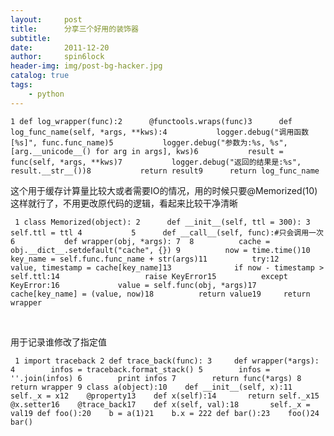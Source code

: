 ```yaml
---
layout:     post
title:      分享三个好用的装饰器
subtitle:   
date:       2011-12-20
author:     spin6lock
header-img: img/post-bg-hacker.jpg
catalog: true
tags:
    - python
---
```

```
1 def log_wrapper(func):2      @functools.wraps(func)3      def log_func_name(self, *args, **kws):4           logger.debug("调用函数[%s]", func.func_name)5           logger.debug("参数为:%s, %s", [arg.__unicode__() for arg in args], kws)6           result = func(self, *args, **kws)7           logger.debug("返回的结果是:%s", result.__str__())8           return result9      return log_func_name
```

这个用于缓存计算量比较大或者需要IO的情况，用的时候只要@Memorized(10)这样就行了，不用更改原代码的逻辑，看起来比较干净清晰

```
 1 class Memorized(object): 2      def __init__(self, ttl = 300): 3           self.ttl = ttl 4           5      def __call__(self, func):#只会调用一次 6           def wrapper(obj, *args): 7  8          cache = obj.__dict__.setdefault("cache", {}) 9          now = time.time()10          key_name = self.func.func_name + str(args)11          try:12              value, timestamp = cache[key_name]13              if now - timestamp > self.ttl:14                   raise KeyError15          except KeyError:16             value = self.func(obj, *args)17             cache[key_name] = (value, now)18          return value19     return wrapper
```

<br style="border-collapse: separate; color: #000000; font-family: Tahoma; font-style: normal; font-variant: normal; font-weight: normal; letter-spacing: normal; line-height: normal; orphans: 2; text-indent: 0px; text-transform: none; white-space: normal; widows: 2; word-spacing: 0px; font-size: medium;" />

用于记录谁修改了指定值

```
 1 import traceback 2 def trace_back(func): 3     def wrapper(*args): 4        infos = traceback.format_stack() 5        infos = ''.join(infos) 6        print infos 7        return func(*args) 8     return wrapper 9 class a(object):10    def __init__(self, x):11        self._x = x12    @property13    def x(self):14       return self._x15    @x.setter16    @trace_back17    def x(self, val):18       self._x = val19 def foo():20    b = a(1)21    b.x = 222 def bar():23    foo()24 bar()
```

